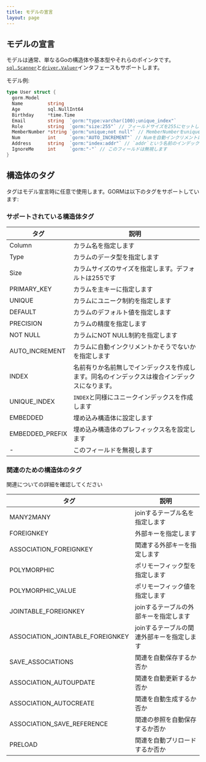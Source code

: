 ```yaml
---
title: モデルの宣言
layout: page
---
```


## モデルの宣言

モデルは通常、単なるGoの構造体や基本型やそれらのポインタです。 [`sql.Scanner`](https://golang.org/pkg/database/sql/#Scanner)と[`driver.Valuer`](https://golang.org/pkg/database/sql/driver/#Valuer)インタフェースもサポートします。

モデル例:

```go
type User struct {
  gorm.Model
  Name         string
  Age          sql.NullInt64
  Birthday     *time.Time
  Email        string  `gorm:"type:varchar(100);unique_index"`
  Role         string  `gorm:"size:255"` // フィールドサイズを255にセットします
  MemberNumber *string `gorm:"unique;not null"` // MemberNumberをuniqueかつnot nullにセットします
  Num          int     `gorm:"AUTO_INCREMENT"` // Numを自動インクリメントにセットします
  Address      string  `gorm:"index:addr"` // `addr`という名前のインデックスを作ります
  IgnoreMe     int     `gorm:"-"` // このフィールドは無視します
}
```

## 構造体のタグ

タグはモデル宣言時に任意で使用します。GORMは以下のタグをサポートしています:

### サポートされている構造体タグ

| タグ              | 説明                                              |
| --------------- | ----------------------------------------------- |
| Column          | カラム名を指定します                                      |
| Type            | カラムのデータ型を指定します                                  |
| Size            | カラムサイズのサイズを指定します。デフォルトは255です                    |
| PRIMARY_KEY     | カラムを主キーに指定します                                   |
| UNIQUE          | カラムにユニーク制約を指定します                                |
| DEFAULT         | カラムのデフォルト値を指定します                                |
| PRECISION       | カラムの精度を指定します                                    |
| NOT NULL        | カラムにNOT NULL制約を指定します                            |
| AUTO_INCREMENT  | カラムに自動インクリメントかそうでないかを指定します                      |
| INDEX           | 名前有りか名前無しでインデックスを作成します。同名のインデックスは複合インデックスになります。 |
| UNIQUE_INDEX    | `INDEX`と同様にユニークインデックスを作成します                     |
| EMBEDDED        | 埋め込み構造体に設定します                                   |
| EMBEDDED_PREFIX | 埋め込み構造体のプレフィックス名を設定します                          |
| -               | このフィールドを無視します                                   |

### 関連のための構造体のタグ

関連についての詳細を確認してください

| タグ                                 | 説明                      |
| ---------------------------------- | ----------------------- |
| MANY2MANY                          | joinするテーブル名を指定します       |
| FOREIGNKEY                         | 外部キーを指定します              |
| ASSOCIATION_FOREIGNKEY             | 関連する外部キーを指定します          |
| POLYMORPHIC                        | ポリモーフィック型を指定します         |
| POLYMORPHIC_VALUE                  | ポリモーフィック値を指定します         |
| JOINTABLE_FOREIGNKEY               | joinするテーブルの外部キーを指定します   |
| ASSOCIATION_JOINTABLE_FOREIGNKEY | joinするテーブルの関連外部キーを指定します |
| SAVE_ASSOCIATIONS                  | 関連を自動保存するか否か            |
| ASSOCIATION_AUTOUPDATE             | 関連を自動更新するか否か            |
| ASSOCIATION_AUTOCREATE             | 関連を自動生成するか否か            |
| ASSOCIATION_SAVE_REFERENCE       | 関連の参照を自動保存するか否か         |
| PRELOAD                            | 関連を自動プリロードするか否か         |
